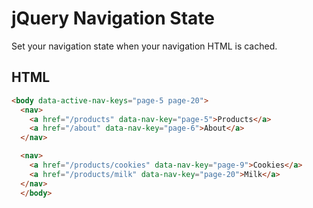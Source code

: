# jQuery Navigation State

Set your navigation state when your navigation HTML is cached.

## HTML

```html
<body data-active-nav-keys="page-5 page-20">
  <nav>
    <a href="/products" data-nav-key="page-5">Products</a>
    <a href="/about" data-nav-key="page-6">About</a>
  </nav>

  <nav>
    <a href="/products/cookies" data-nav-key="page-9">Cookies</a>
    <a href="/products/milk" data-nav-key="page-20">Milk</a>
  </nav>
  </body>
```
